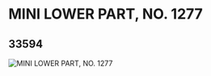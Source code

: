 # MINI LOWER PART, NO. 1277
## 33594
![MINI LOWER PART, NO. 1277](https://lc-www-live-s.legocdn.com/media/bricks/5/2/6188637.jpg)
